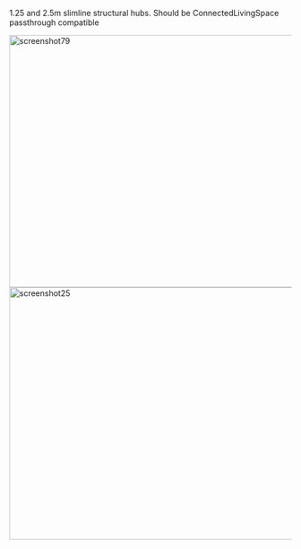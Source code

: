 1.25 and 2.5m slimline structural hubs.
Should be ConnectedLivingSpace passthrough compatible

<a href="https://www.flickr.com/photos/64324284@N05/16250486378" title="Hubs"><img src="https://farm8.staticflickr.com/7419/16250486378_c9b2ded1f2_c.jpg" width="800" height="450" alt="screenshot79"></a>
<a href="https://www.flickr.com/photos/64324284@N05/15808760724" title="2.5m Hub"><img src="https://farm8.staticflickr.com/7333/15808760724_6b30f443dd_c.jpg" width="800" height="450" alt="screenshot25"></a>

